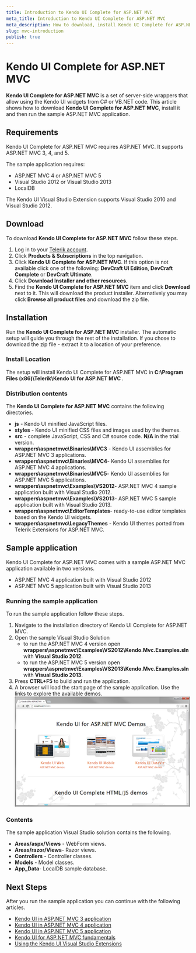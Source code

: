 ```yaml
---
title: Introduction to Kendo UI Complete for ASP.NET MVC
meta_title: Introduction to Kendo UI Complete for ASP.NET MVC
meta_description: How to download, install Kendo UI Complete for ASP.NET MVC and run the sample application.
slug: mvc-introduction
publish: true
---
```


# Kendo UI Complete for ASP.NET MVC
**Kendo UI Complete for ASP.NET MVC** is a set of server-side wrappers that allow using the Kendo UI widgets from C# or VB.NET code.
This article shows how to download **Kendo UI Complete for ASP.NET MVC**, install it and then run the sample ASP.NET MVC application.

## Requirements
Kendo UI Complete for ASP.NET MVC requires ASP.NET MVC. It supports ASP.NET MVC  3, 4, and 5.

The sample application requires:

* ASP.NET MVC 4 or ASP.NET MVC 5
* Visual Studio 2012 or Visual Studio 2013
* LocalDB

The Kendo UI Visual Studio Extension supports Visual Studio 2010 and Visual Studio 2012.

## Download

To download **Kendo UI Complete for ASP.NET MVC** follow these steps.

1. Log in to your [Telerik account](http://www.telerik.com/account.aspx).
2. Click **Products & Subscriptions**  in the top navigation.
3. Click **Kendo UI Complete for ASP.NET MVC**. If this option is not available click one of the following: **DevCraft UI Edition**, **DevCraft Complete**  or **DevCraft Ultimate**.
4. Click **Download Installer and other resources**.
5. Find the **Kendo UI Complete for ASP.NET MVC**  item and click **Download** next to it. This will download the product installer. Alternatively you may click **Browse all product files** and download the zip file.

## Installation

Run the **Kendo UI Complete for ASP.NET MVC** installer. The automatic setup will guide you through the rest of the installation. If you chose to download the zip file - extract it to a location of your preference.

### Install Location

The setup will install Kendo UI Complete for ASP.NET MVC in **C:\Program Files (x86)\Telerik\Kendo UI for ASP.NET MVC <version>**.

### Distribution contents

The **Kendo UI Complete for ASP.NET MVC** contains the following directories.

* **js** - Kendo UI minified JavaScript files.
* **styles** - Kendo UI minified CSS files and images used by the themes.
* **src** - complete JavaScript, CSS and C# source code. **N/A** in the trial version.
* **wrappers\aspnetmvc\Binaries\MVC3** - Kendo UI assemblies for ASP.NET MVC 3 applications.
* **wrappers\aspnetmvc\Binaries\MVC4**- Kendo UI assemblies for ASP.NET MVC 4 applications.
* **wrappers\aspnetmvc\Binaries\MVC5**- Kendo UI assemblies for ASP.NET MVC 5 applications.
* **wrappers\aspnetmvc\Examples\VS2012**- ASP.NET MVC 4 sample application built with Visual Studio 2012.
* **wrappers\aspnetmvc\Examples\VS2013**- ASP.NET MVC 5 sample application built with Visual Studio 2013.
* **wrappers\aspnetmvc\EditorTemplates**- ready-to-use editor templates based on the Kendo UI widgets.
* **wrappers\aspnetmvc\LegacyThemes** - Kendo UI themes ported from Telerik Extensions for ASP.NET MVC.

## Sample application

Kendo UI Complete for ASP.NET MVC comes with a sample ASP.NET MVC application available in two versions.

* ASP.NET MVC 4 application built with Visual Studio 2012
* ASP.NET MVC 5 application built with Visual Studio 2013

### Running the sample application

To run the sample application follow these steps.

1. Navigate to the installation directory of Kendo UI Complete for ASP.NET MVC.
2. Open the sample Visual Studio Solution
    - to run the ASP.NET MVC 4 version open **wrappers\aspnetmvc\Examples\VS2012\Kendo.Mvc.Examples.sln** with **Visual Studio 2012**.
    - to run the ASP.NET MVC 5 version open **wrappers\aspnetmvc\Examples\VS2013\Kendo.Mvc.Examples.sln** with **Visual Studio 2013**.
3. Press **CTRL+F5** to build and run the application.
4. A browser will load the start page of the sample application. Use the links to explore the available demos.
![Kendo UI Complete for ASP.NET MVC Sample Application](images/demos.png)

### Contents

The sample application Visual Studio solution contains the following.

* **Areas/aspx/Views** - WebForm views.
* **Areas/razor/Views**- Razor views.
* **Controllers** - Controller classes.
* **Models** - Model classes.
* **App_Data**- LocalDB sample database.

## Next Steps

After you run the sample application you can continue with the following articles.

* [Kendo UI in ASP.NET MVC 3 application](/getting-started/using-kendo-with/aspnet-mvc/asp-net-mvc-3)
* [Kendo UI in ASP.NET MVC 4 application](/getting-started/using-kendo-with/aspnet-mvc/asp-net-mvc-4)
* [Kendo UI in ASP.NET MVC 5 application](/getting-started/using-kendo-with/aspnet-mvc/asp-net-mvc-5)
* [Kendo UI for ASP.NET MVC fundamentals](/getting-started/using-kendo-with/aspnet-mvc/fundamentals)
* [Using the Kendo UI Visual Studio Extensions](/getting-started/using-kendo-with/aspnet-mvc/vs-integration/introduction)
 

